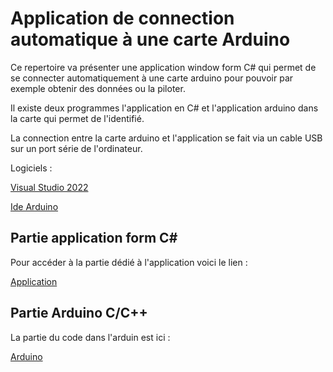 # Application de connection automatique à une carte Arduino 

Ce repertoire va présenter une application window form C# qui permet de se connecter automatiquement à une carte
arduino pour pouvoir par exemple obtenir des données ou la piloter.

Il existe deux programmes l'application en C# et l'application arduino dans la carte qui permet de l'identifié.

La connection entre la carte arduino et l'application se fait via un cable USB sur un port série de l'ordinateur.

Logiciels : 

[Visual Studio 2022](https://visualstudio.microsoft.com/fr/)

[Ide Arduino](https://www.arduino.cc/en/software)

## Partie application form C#

Pour accéder à la partie dédié à l'application voici le lien :

[Application]()

## Partie Arduino C/C++

La partie du code dans l'arduin est ici :

[Arduino]()

